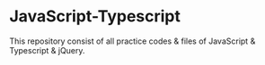# JavaScript-Typescript
This repository consist of all practice codes &amp; files of JavaScript &amp; Typescript & jQuery.
